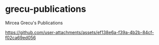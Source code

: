 # grecu-publications
Mircea Grecu's Publications



https://github.com/user-attachments/assets/ef138e6a-f39a-4b2b-84cf-f02ca69ed056

